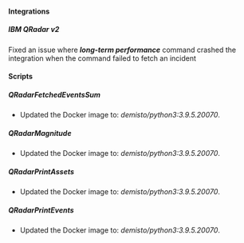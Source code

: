 
#### Integrations
##### IBM QRadar v2
Fixed an issue where ***long-term performance*** command crashed the integration when the command failed to fetch an incident

#### Scripts
##### QRadarFetchedEventsSum
- Updated the Docker image to: *demisto/python3:3.9.5.20070*.

##### QRadarMagnitude
- Updated the Docker image to: *demisto/python3:3.9.5.20070*.

##### QRadarPrintAssets
- Updated the Docker image to: *demisto/python3:3.9.5.20070*.

##### QRadarPrintEvents
- Updated the Docker image to: *demisto/python3:3.9.5.20070*.